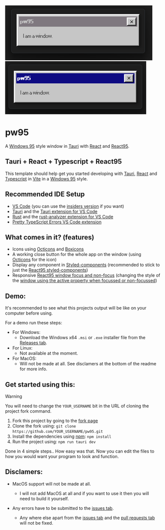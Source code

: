 ![nonactive-screenshot-win-11](/src/pw95/public/screenshot-nonactive-win-11.png)
![active-screenshot-win-11](/src/pw95/public/screenshot-active-win-11.png)

# pw95
A [Windows 95](https://en.wikipedia.org/wiki/Windows_95) style window in [Tauri](https://tauri.app/) with [React](https://react.dev/) and [React95](https://react95.io).

## Tauri + React + Typescript + React95

This template should help get you started developing with [Tauri](https://tauri.app/), [React](https://react.dev/) and [Typescript](https://www.typescriptlang.org/) in [Vite](https://vite.dev/) in a [Windows 95](https://en.wikipedia.org/wiki/Windows_95) style.

## Recommended IDE Setup
- [VS Code](https://code.visualstudio.com/) (you can use the [insiders version](https://code.visualstudio.com/insiders/) if you want)
- [Tauri](https://tauri.app/) and the [Tauri extension for VS Code](https://marketplace.visualstudio.com/items?itemName=tauri-apps.tauri-vscode)
- [Rust](https://www.rust-lang.org/) and the [rust-analyzer extension for VS Code](https://marketplace.visualstudio.com/items?itemName=rust-lang.rust-analyzer)
- [Pretty TypeScript Errors VS Code extension](https://marketplace.visualstudio.com/items?itemName=yoavbls.pretty-ts-errors)

## What comes in it? (features)
- Icons using [Octicons](https://primer.style/foundations/icons) and [Boxicons](https://boxicons.com)
- A working close button for the whole app on the window (using [Octicons](https://primer.style/foundations/icons) for the icon)
- Display any component in [Styled-components](https://styled-components.com/) (recommended to stick to just the [React95 styled-components](https://storybook.react95.io/?path=/story/docs-welcome-to-react95--page))
- Responsive [React95 window focus and non-focus](https://storybook.react95.io/?path=/story/environment-window--default) (changing the style of the [window using the active property when focussed or non-focussed](https://storybook.react95.io/?path=/story/environment-window--default))

## Demo:
It's recommended to see what this projects output will be like on your computer before using.

For a demo run these steps:
- For Windows:
    - Download the Windows x64 `.msi` or `.exe` installer file from the [Releases tab](https://github.com/95rs/pw95/releases).
- For Linux:
    - Not available at the moment.
- For MacOS:
    - Will not be made at all. See disclamers at the bottom of the readme for more info.


## Get started using this:
> [!WARNING]
> You will need to change the `YOUR_USERNAME` bit in the URL of cloning the project fork command.

1. Fork this project by going to the [fork page](https://github.com/95rs/pw95/fork)
2. Clone the fork using: `git clone https://github.com/YOUR_USERNAME/pw95.git`
3. Install the dependencies using [npm](https://npmjs.com): `npm install`
4. Run the project using: `npm run tauri dev`

Done in 4 simple steps.. How easy was that.
Now you can edit the files to how you would want your program to look and function.

## Disclamers:
- MacOS support will not be made at all.
    - I will not add MacOS at all and if you want to use it then you will need to build it yourself.

- Any errors have to be submitted to the [issues tab](https://github.com/95rs/pw95/issues).
    - Any where else apart from the [issues tab](https://github.com/95rs/pw95/issues) and the [pull requests tab](https://github.com/95rs/pw95/pulls) will not be fixed.
